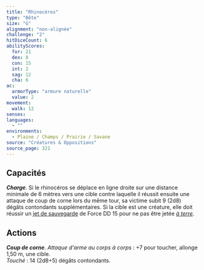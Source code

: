 ```yaml
---
title: "Rhinocéros"
type: "Bête"
size: "G"
alignment: "non-alignée"
challenge: "2"
hitDiceCount: 6
abilityScores:
  for: 21
  dex: 8
  con: 15
  int: 2
  sag: 12
  cha: 6
ac: 
  armorType: "armure naturelle"
  value: 2
movement: 
  walk: 12
senses: 
languages: 
  - ""
environments:
  - Plaine / Champs / Prairie / Savane
source: "Créatures & Oppositions"
source_page: 321
---
```

## Capacités
_**Charge**_. Si le rhinocéros se déplace en ligne droite sur une distance minimale de 6 mètres vers une cible contre laquelle il réussit ensuite une attaque de coup de corne lors du même tour, sa victime subit 9 (2d8) dégâts contondants supplémentaires. Si la cible est une créature, elle doit réussir un [jet de sauvegarde](/utiliser-les-caracteristiques/#jets-de-sauvegarde) de Force DD 15 pour ne pas être jetée [_à terre_](/gerer-la-sante-du-personnage/#a-terre).

## Actions
_**Coup de corne**_. _Attaque d'arme au corps à corps_ : +7 pour toucher, allonge 1,50 m, une cible.  
_Touché_ : 14 (2d8+5) dégâts contondants.
